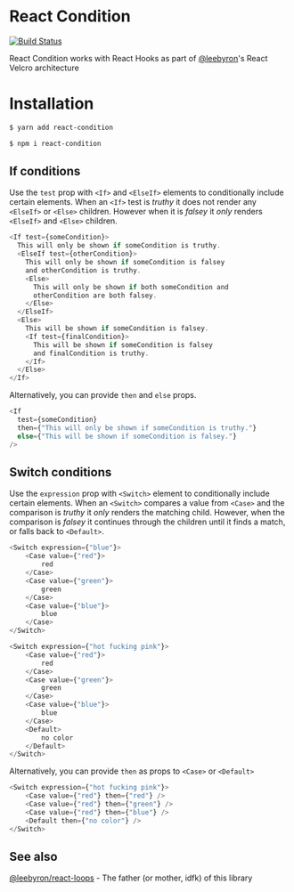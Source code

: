 # React Condition
[![Build Status](https://travis-ci.org/andrewfluck/react-condition.svg?branch=master)](https://travis-ci.org/andrewfluck/react-condition)

React Condition works with React Hooks as part of [@leebyron](https://github.com/leebyron)'s React Velcro architecture

# Installation

```sh
$ yarn add react-condition
```

```sh
$ npm i react-condition
```

## If conditions

Use the `test` prop with `<If>` and `<ElseIf>` elements to conditionally include certain elements. When an `<If>` test is _truthy_ it does not render any `<ElseIf>` or `<Else>` children. However when it is _falsey_ it _only_ renders `<ElseIf>` and `<Else>` children.

```js
<If test={someCondition}>
  This will only be shown if someCondition is truthy.
  <ElseIf test={otherCondition}>
    This will only be shown if someCondition is falsey
    and otherCondition is truthy.
    <Else>
      This will only be shown if both someCondition and
      otherCondition are both falsey.
    </Else>
  </ElseIf>
  <Else>
    This will be shown if someCondition is falsey.
    <If test={finalCondition}>
      This will be shown if someCondition is falsey
      and finalCondition is truthy.
    </If>
  </Else>
</If>
```

Alternatively, you can provide `then` and `else` props.

```js
<If
  test={someCondition}
  then={"This will only be shown if someCondition is truthy."}
  else={"This will be shown if someCondition is falsey."}
/>
```

## Switch conditions

Use the `expression` prop with `<Switch>` element to conditionally include certain elements. When an `<Switch>` compares a value from `<Case>` and the comparison is _truthy_ it _only_ renders the matching child.  However, when the comparison is _falsey_ it continues through the children until it finds a match, or falls back to `<Default>`.

```js
<Switch expression={"blue"}>
    <Case value={"red"}>
        red
    </Case>
    <Case value={"green"}>
        green
    </Case>
    <Case value={"blue"}>
        blue
    </Case>
</Switch>
```

```js
<Switch expression={"hot fucking pink"}>
    <Case value={"red"}>
        red
    </Case>
    <Case value={"green"}>
        green
    </Case>
    <Case value={"blue"}>
        blue
    </Case>
    <Default>
        no color
    </Default>
</Switch>
```

Alternatively, you can provide `then` as props to `<Case>` or `<Default>`

```js
<Switch expression={"hot fucking pink"}>
    <Case value={"red"} then={"red"} />
    <Case value={"red"} then={"green"} />
    <Case value={"red"} then={"blue"} />
    <Default then={"no color"} />
</Switch>
```

## See also

[@leebyron/react-loops](https://github.com/leebyron/react-loops) - The father (or mother, idfk) of this library
